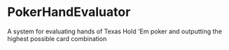 # PokerHandEvaluator
A system for evaluating hands of Texas Hold 'Em poker and outputting the highest possible card combination 
